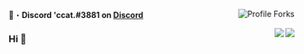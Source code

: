 <img align="right" src="https://img.shields.io/badge/dynamic/json?&label=Total%20Forks&color=008042&style=flat&style=for-the-badge&query=%24.forks&url=https://api.github-star-counter.workers.dev/user/ccat3881" alt="Profile Forks"></a>

📩・**Discord 'ccat.#3881 on [Discord](https://discord.gg/marcello)**

</a><img align="right" src="https://github-readme-stats.vercel.app/api?username=ccat3881&show_icons=true&theme=dark"/></p>

</a><img align="right" src="https://github-readme-stats.vercel.app/api/top-langs?username=ccat3881&count_private=true&hide=procfile&theme=dark"/></p>

### Hi 👋
